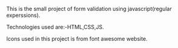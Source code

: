 This is the small project of form validation using javascript(regular experssions).

Technologies used are:-HTML,CSS,JS.

Icons used in this project is from font awesome website.
